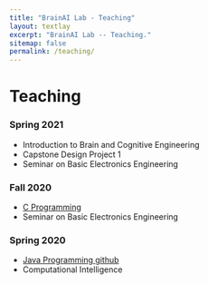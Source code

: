 ```yaml
---
title: "BrainAI Lab - Teaching"
layout: textlay
excerpt: "BrainAI Lab -- Teaching."
sitemap: false
permalink: /teaching/
---
```



# Teaching
### Spring 2021
- Introduction to Brain and Cognitive Engineering
- Capstone Design Project 1
- Seminar on Basic Electronics Engineering

### Fall 2020
- <a href="https://github.com/KNU-BrainAI/C_2020_Fall">C Programming</a><br /> 
- Seminar on Basic Electronics Engineering

### Spring 2020
- <a href="https://github.com/KNU-BrainAI/Java_2020_Spring">Java Programming github</a><br />
- Computational Intelligence
